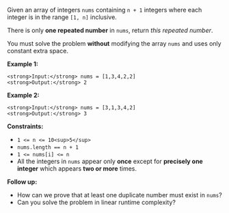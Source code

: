 Given an array of integers `nums` containing `n + 1` integers where each integer is in the range `[1, n]` inclusive.

There is only **one repeated number** in `nums`, return _this repeated number_.

You must solve the problem **without** modifying the array `nums` and uses only constant extra space.

**Example 1:**

```
<strong>Input:</strong> nums = [1,3,4,2,2]
<strong>Output:</strong> 2
```

**Example 2:**

```
<strong>Input:</strong> nums = [3,1,3,4,2]
<strong>Output:</strong> 3
```

**Constraints:**

- `1 <= n <= 10<sup>5</sup>`
- `nums.length == n + 1`
- `1 <= nums[i] <= n`
- All the integers in `nums` appear only **once** except for **precisely one integer** which appears **two or more** times.

**Follow up:**

- How can we prove that at least one duplicate number must exist in `nums`?
- Can you solve the problem in linear runtime complexity?
